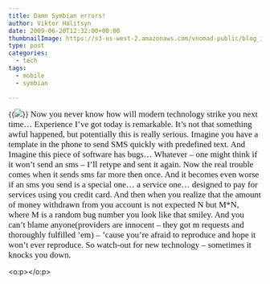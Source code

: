 ```yaml
---
title: Damn Symbian errors!
author: Viktor Halitsyn
date: 2009-06-20T12:32:00+00:00
thumbnailImage: https://s3-us-west-2.amazonaws.com/vnomad-public/blog_infra/2009/06/SmileyShocked.png
type: post
categories:
  - tech
tags:
  - mobile
  - symbian

---
```

{{<image classes="fancybox left" src="https://s3-us-west-2.amazonaws.com/vnomad-public/blog_infra/2009/06/SmileyShocked.png" thumbnail-width="300px" thumbnail-height="300px">}}
 <span style="white-space:pre"></span><span style="font-family: -webkit-monospace; font-size: 17px; ">Now you never know how will modern technology strike you next time&#8230; Experience I&#8217;ve got today is remarkable. It&#8217;s not that something awful happened, but potentially this is really serious. Imagine you have a template in the phone to send SMS quickly with predefined text. And Imagine this piece of software has bugs&#8230; Whatever &#8211; one might think if it won&#8217;t send an sms &#8211; I’ll retype and sent it again. Now the real trouble comes when it sends sms far more then once. And it becomes even worse if an sms you send is a special one&#8230; a service one&#8230; designed to pay for services using you credit card. And then when you realize that the amount of money withdrawn from you account is not expected N but M*N, where M is a random bug number you look like that smiley. And you can&#8217;t blame anyone(providers are innocent &#8211; they got m requests and thoroughly fulfilled &#8217;em) &#8211; &#8217;cause you&#8217;re afraid to reproduce and hope it won&#8217;t ever reproduce. So watch-out for new technology &#8211; sometimes it knocks you down.</span> 

<span lang="EN-US" style="mso-ansi-language:EN-US"><o:p></o:p></span>

 [1]: http://www.google.com.ua/images?q=tbn:0ujQbKzOTf3itM::1389blog.com/pix/SmileyShocked.png